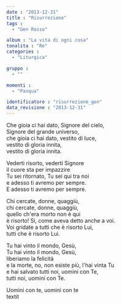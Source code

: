 ```yaml
---
date : "2013-12-31"
title : "Risurrezione"
tags : 
  - "Gen Rosso"

album : "La vita di ogni cosa"
tonalita : "Re"
categories : 
  - "Liturgica"

gruppo : 
  - ""

momenti : 
  - "Pasqua"

identificatore : "risurrezione_gen"
data_revisione : "2013-12-31"
---
```

  
  
Che gioia ci hai dato, Signore del cielo,  
Signore del grande universo,  
che gioia ci hai dato, vestito di luce,  
vestito di gloria innita,  
vestito di gloria innita.   
  
  
Vederti risorto, vederti Signore  
il cuore sta per impazzire  
Tu sei ritornato, Tu sei qui tra noi  
e adesso ti avremo per sempre.  
E adesso ti avremo per sempre.     
  
  
 Chi cercate, donne, quaggiù,  
chi cercate, donne, quaggiù,  
quello ch'era morto non è qui   
è risorto! Sì, come aveva detto anche a voi.  
Voi gridate a tutti che è risorto Lui,  
tutti che è risorto Lui.   
  
  
 Tu hai vinto il mondo, Gesù,  
Tu hai vinto il mondo, Gesù,  
liberiamo la felicità   
e la morte, no, non esiste più, l'hai vinta Tu   
e hai salvato tutti noi,  uomini con Te,   
tutti noi, uomini con Te.   
  
  
Uomini con te, uomini con te  
textit  
  
  
  
